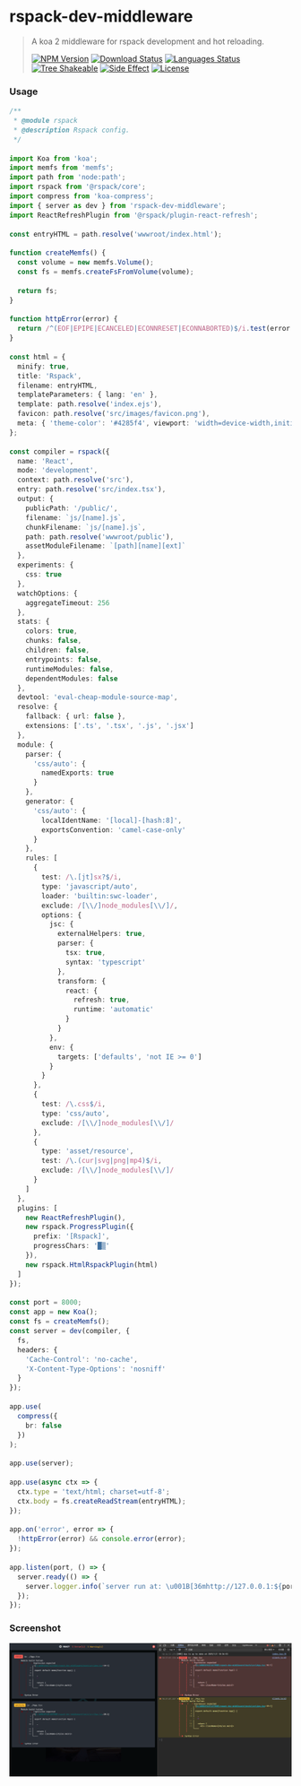 # rspack-dev-middleware

<!-- prettier-ignore -->
> A koa 2 middleware for rspack development and hot reloading.
>
> [![NPM Version][npm-image]][npm-url]
> [![Download Status][download-image]][npm-url]
> [![Languages Status][languages-image]][github-url]
> [![Tree Shakeable][tree-shakeable-image]][bundle-phobia-url]
> [![Side Effect][side-effect-image]][bundle-phobia-url]
> [![License][license-image]][license-url]

### Usage

```ts
/**
 * @module rspack
 * @description Rspack config.
 */

import Koa from 'koa';
import memfs from 'memfs';
import path from 'node:path';
import rspack from '@rspack/core';
import compress from 'koa-compress';
import { server as dev } from 'rspack-dev-middleware';
import ReactRefreshPlugin from '@rspack/plugin-react-refresh';

const entryHTML = path.resolve('wwwroot/index.html');

function createMemfs() {
  const volume = new memfs.Volume();
  const fs = memfs.createFsFromVolume(volume);

  return fs;
}

function httpError(error) {
  return /^(EOF|EPIPE|ECANCELED|ECONNRESET|ECONNABORTED)$/i.test(error.code);
}

const html = {
  minify: true,
  title: 'Rspack',
  filename: entryHTML,
  templateParameters: { lang: 'en' },
  template: path.resolve('index.ejs'),
  favicon: path.resolve('src/images/favicon.png'),
  meta: { 'theme-color': '#4285f4', viewport: 'width=device-width,initial-scale=1.0' }
};

const compiler = rspack({
  name: 'React',
  mode: 'development',
  context: path.resolve('src'),
  entry: path.resolve('src/index.tsx'),
  output: {
    publicPath: '/public/',
    filename: `js/[name].js`,
    chunkFilename: `js/[name].js`,
    path: path.resolve('wwwroot/public'),
    assetModuleFilename: `[path][name][ext]`
  },
  experiments: {
    css: true
  },
  watchOptions: {
    aggregateTimeout: 256
  },
  stats: {
    colors: true,
    chunks: false,
    children: false,
    entrypoints: false,
    runtimeModules: false,
    dependentModules: false
  },
  devtool: 'eval-cheap-module-source-map',
  resolve: {
    fallback: { url: false },
    extensions: ['.ts', '.tsx', '.js', '.jsx']
  },
  module: {
    parser: {
      'css/auto': {
        namedExports: true
      }
    },
    generator: {
      'css/auto': {
        localIdentName: '[local]-[hash:8]',
        exportsConvention: 'camel-case-only'
      }
    },
    rules: [
      {
        test: /\.[jt]sx?$/i,
        type: 'javascript/auto',
        loader: 'builtin:swc-loader',
        exclude: /[\\/]node_modules[\\/]/,
        options: {
          jsc: {
            externalHelpers: true,
            parser: {
              tsx: true,
              syntax: 'typescript'
            },
            transform: {
              react: {
                refresh: true,
                runtime: 'automatic'
              }
            }
          },
          env: {
            targets: ['defaults', 'not IE >= 0']
          }
        }
      },
      {
        test: /\.css$/i,
        type: 'css/auto',
        exclude: /[\\/]node_modules[\\/]/
      },
      {
        type: 'asset/resource',
        test: /\.(cur|svg|png|mp4)$/i,
        exclude: /[\\/]node_modules[\\/]/
      }
    ]
  },
  plugins: [
    new ReactRefreshPlugin(),
    new rspack.ProgressPlugin({
      prefix: '[Rspack]',
      progressChars: '█▒'
    }),
    new rspack.HtmlRspackPlugin(html)
  ]
});

const port = 8000;
const app = new Koa();
const fs = createMemfs();
const server = dev(compiler, {
  fs,
  headers: {
    'Cache-Control': 'no-cache',
    'X-Content-Type-Options': 'nosniff'
  }
});

app.use(
  compress({
    br: false
  })
);

app.use(server);

app.use(async ctx => {
  ctx.type = 'text/html; charset=utf-8';
  ctx.body = fs.createReadStream(entryHTML);
});

app.on('error', error => {
  !httpError(error) && console.error(error);
});

app.listen(port, () => {
  server.ready(() => {
    server.logger.info(`server run at: \u001B[36mhttp://127.0.0.1:${port}\u001B[0m`);
  });
});
```

### Screenshot

![Screenshot](https://raw.githubusercontent.com/nuintun/rspack-dev-middleware/main/screenshot.png)

[npm-image]: https://img.shields.io/npm/v/rspack-dev-middleware?style=flat-square
[npm-url]: https://www.npmjs.org/package/rspack-dev-middleware
[download-image]: https://img.shields.io/npm/dm/rspack-dev-middleware?style=flat-square
[languages-image]: https://img.shields.io/github/languages/top/nuintun/rspack-dev-middleware?style=flat-square
[github-url]: https://github.com/nuintun/rspack-dev-middleware
[tree-shakeable-image]: https://img.shields.io/badge/tree--shakeable-true-brightred?style=flat-square
[side-effect-image]: https://img.shields.io/badge/side--effect-true-yellow?style=flat-square
[bundle-phobia-url]: https://bundlephobia.com/result?p=rspack-dev-middleware
[license-image]: https://img.shields.io/github/license/nuintun/rspack-dev-middleware?style=flat-square
[license-url]: https://github.com/nuintun/rspack-dev-middleware/blob/main/LICENSE
